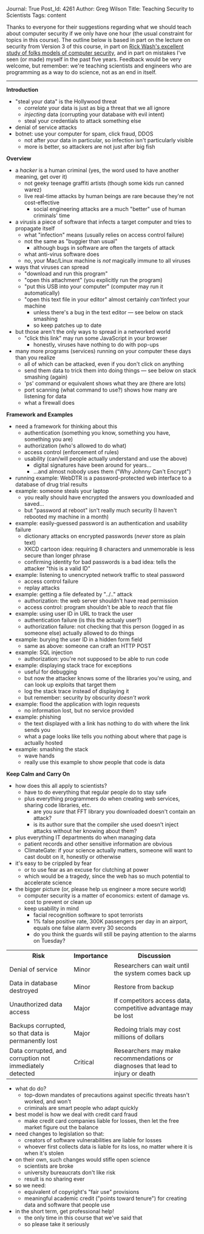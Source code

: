 Journal: True
Post_Id: 4261
Author: Greg Wilson
Title: Teaching Security to Scientists
Tags: content

<p>Thanks to everyone for their suggestions regarding what we should teach about computer security if we only have one hour (the usual constraint for topics in this course). The outline below is based in part on the lecture on security from Version 3 of this course, in part on <a href="http://www.rickwash.com/papers/rwash-homesec-soups10-final.pdf">Rick Wash's excellent study of folks models of computer security</a>, and in part on mistakes I've seen (or made) myself in the past five years. Feedback would be very welcome, but remember: we're teaching scientists and engineers who are programming as a way to do science, not as an end in itself.</p>
<hr />
<p><strong>Introduction</strong></p>
<ul>
<li>"steal your data" is the Hollywood threat
<ul>
<li><em>correlate</em> your data is just as big a threat that we all ignore</li>
<li><em>injecting</em> data (corrupting your database with evil intent)</li>
<li>steal your credentials to attack something else</li>
</ul>
</li>
<li>denial of service attacks</li>
<li>botnet: use your computer for spam, click fraud, DDOS
<ul>
<li>not after <em>your</em> data in particular, so infection isn't particularly visible</li>
<li>more is better, so attackers are not just after big fish</li>
</ul>
</li>
</ul>
<p><strong>Overview</strong></p>
<ul>
<li>a <em>hacker </em>is a human criminal (yes, the word used to have another meaning, get over it)
<ul>
<li>not geeky teenage graffiti artists (though some kids run canned warez)</li>
<li>live real-time attacks by human beings are rare because they're not cost-effective
<ul>
<li>social engineering attacks are a much "better" use of human criminals' time</li>
</ul>
</li>
</ul>
</li>
<li>a <em>virus</em>is a piece of software that infects a target computer and tries to propagate itself
<ul>
<li>what "infection" means (usually relies on access control failure)</li>
<li>not the same as "buggier than usual"
<ul>
<li>although bugs in software are often the targets of attack</li>
</ul>
</li>
<li>what anti-virus software does</li>
<li>no, your Mac/Linux machine is <em>not</em> magically immune to all viruses</li>
</ul>
</li>
<li>ways that viruses can spread
<ul>
<li>"download and run this program"</li>
<li>"open this attachment" (you explicitly run the program)</li>
<li>"put this USB into your computer" (computer may run it automatically)</li>
<li>"open this text file in your editor" almost certainly <em>can't</em>infect your machine
<ul>
<li>unless there's a bug in the text editor &mdash; see below on stack smashing</li>
<li>so keep patches up to date</li>
</ul>
</li>
</ul>
</li>
<li>but those aren't the only ways to spread in a networked world
<ul>
<li>"click this link" may run some JavaScript in your browser
<ul>
<li>honestly, viruses have nothing to do with pop-ups</li>
</ul>
</li>
</ul>
</li>
<li>many more programs (services) running on your computer these days than you realize
<ul>
<li>all of which can be attacked, even if you don't click on anything</li>
<li>send them data to trick them into doing things &mdash; see below on stack smashing (again)</li>
<li>'ps' command or equivalent shows what they are (there are lots)</li>
<li>port scanning (what command to use?) shows how many are listening for data</li>
<li>what a firewall does</li>
</ul>
</li>
</ul>
<p><strong>Framework and Examples</strong></p>
<ul>
<li>need a framework for thinking about this
<ul>
<li>authentication (something you know, something you have, something you are)</li>
<li>authorization (who's allowed to do what)</li>
<li>access control (enforcement of rules)</li>
<li>usability (can/will people actually understand and use the above)
<ul>
<li>digital signatures have been around for years...</li>
<li>...and almost nobody uses them ("Why Johnny Can't Encrypt")</li>
</ul>
</li>
</ul>
</li>
<li>running example: WebDTR is a password-protected web interface to a database of drug trial results</li>
<li>example: someone steals your laptop
<ul>
<li>you really should have encrypted the answers you downloaded and saved...</li>
<li>but "password at reboot" isn't really much security (I haven't rebooted my machine in a month)</li>
</ul>
</li>
<li>example: easily-guessed password is an authentication and usability failure
<ul>
<li>dictionary attacks on encrypted passwords (<em>never</em> store as plain text)</li>
<li>XKCD cartoon idea: requiring 8 characters and unmemorable is less secure than longer phrase</li>
<li>confirming identity for bad passwords is a bad idea: tells the attacker "this is a valid ID"</li>
</ul>
</li>
<li>example: listening to unencrypted network traffic to steal password
<ul>
<li>access control failure</li>
<li>replay attacks</li>
</ul>
</li>
<li>example: getting a file defeated by "../.." attack
<ul>
<li>authorization: the web server shouldn't have read permission</li>
<li>access control: program shouldn't be able to <em>reach</em> that file</li>
</ul>
</li>
<li>example: using user ID in URL to track the user
<ul>
<li>authentication failure (is this the actualy user?)</li>
<li>authorization failure: not checking that this person (logged in as someone else) actually allowed to do things</li>
</ul>
</li>
<li>example: burying the user ID in a hidden form field
<ul>
<li>same as above: someone can craft an HTTP POST</li>
</ul>
</li>
<li>example: SQL injection
<ul>
<li>authorization: you're not supposed to be able to run code</li>
</ul>
</li>
<li>example: displaying stack trace for exceptions
<ul>
<li>useful for debugging</li>
<li>but now the attacker knows some of the libraries you're using, and can look up exploits that target them</li>
<li>log the stack trace instead of displaying it</li>
<li>but remember: security by obscurity <em>doesn't work</em></li>
</ul>
</li>
<li>example: flood the application with login requests
<ul>
<li>no information lost, but no service provided</li>
</ul>
</li>
<li>example: phishing
<ul>
<li>the text displayed with a link has nothing to do with where the link sends you</li>
<li>what a page looks like tells you nothing about where that page is actually hosted</li>
</ul>
</li>
<li>example: smashing the stack
<ul>
<li>wave hands</li>
<li>really use this example to show people that code is data</li>
</ul>
</li>
</ul>
<p><strong>Keep Calm and Carry On</strong></p>
<ul>
<li>how does this all apply to scientists?
<ul>
<li>have to do everything that regular people do to stay safe</li>
<li>plus everything programmers do when creating web services, sharing code libraries, etc.
<ul>
<li>are you <em>sure</em> that FFT library you downloaded doesn't contain an attack?</li>
<li>is its author sure that the compiler she used doesn't inject attacks without her knowing about them?</li>
</ul>
</li>
</ul>
</li>
<li>plus everything IT departments do when managing data
<ul>
<li>patient records and other sensitive information are obvious</li>
<li>ClimateGate: if your science actually matters, someone will want to cast doubt on it, honestly or otherwise</li>
</ul>
</li>
<li>it's easy to be crippled by fear
<ul>
<li>or to use fear as an excuse for clutching at power</li>
<li>which would be a tragedy, since the web has so much potential to accelerate science</li>
</ul>
</li>
<li>the bigger picture (or, please help us engineer a more secure world)
<ul>
<li>computer security is a matter of economics: extent of damage vs. cost to prevent or clean up</li>
<li>keep usability in mind
<ul>
<li>facial recognition software to spot terrorists</li>
<li>1% false positive rate, 300K passengers per day in an airport, equals one false alarm every 30 seconds</li>
<li>do you think the guards will still be paying attention to the alarms on Tuesday?</li>
</ul>
</li>
</ul>
</li>
</ul>
<table>
<tbody>
<tr>
<th>Risk</th>
<th>Importance</th>
<th>Discussion</th>
</tr>
<tr>
<td>Denial of service</td>
<td>Minor</td>
<td>Researchers can wait until the system comes back up</td>
</tr>
<tr>
<td>Data in database destroyed</td>
<td>Minor</td>
<td>Restore from backup</td>
</tr>
<tr>
<td>Unauthorized data access</td>
<td>Major</td>
<td>If competitors access data, competitive advantage may be lost</td>
</tr>
<tr>
<td>Backups corrupted, so that data is permanently lost</td>
<td>Major</td>
<td>Redoing trials may cost millions of dollars</td>
</tr>
<tr>
<td>Data corrupted, and corruption not immediately detected</td>
<td>Critical</td>
<td>Researchers may make recommendations or diagnoses that lead to injury or death</td>
</tr>
</tbody>
</table>
<ul>
<li>what do do?
<ul>
<li>top-down mandates of precautions against specific threats hasn't worked, and won't</li>
<li>criminals are smart people who adapt quickly</li>
</ul>
</li>
<li>best model is how we deal with credit card fraud
<ul>
<li>make credit card companies liable for losses, then let the free market figure out the balance</li>
</ul>
</li>
<li>need changes to legislation so that:
<ul>
<li>creators of software vulnerabilities are liable for losses</li>
<li>whoever first collects data is liable for its loss, no matter where it is when it's stolen</li>
</ul>
</li>
<li>on their own, such changes would stifle open science
<ul>
<li>scientists are broke</li>
<li>university bureaucrats don't like risk</li>
<li>result is no sharing ever</li>
</ul>
</li>
<li>so we need:
<ul>
<li>equivalent of copyright's "fair use" provisions</li>
<li>meaningful academic credit ("points toward tenure") for creating data and software that people use</li>
</ul>
</li>
<li>in the short term, get professional help!
<ul>
<li>the only time in this course that we've said that</li>
<li>so please take it seriously</li>
</ul>
</li>
</ul>
